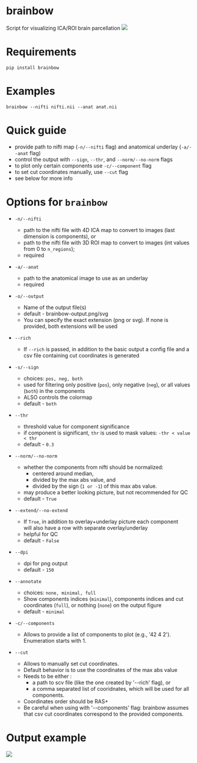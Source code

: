 # brainbow
Script for visualizing ICA/ROI brain parcellation
<img src="https://raw.githubusercontent.com/neuroneural/brainbow/main/.github/images/1.png"/>

# Requirements
```
pip install brainbow
```

# Examples
```
brainbow --nifti nifti.nii --anat anat.nii 
```

# Quick guide
- provide path to nifti map (`-n/--nifti` flag) and anatomical underlay (`-a/--anat` flag)
- control the output with `--sign`, `--thr`, and `--norm/--no-norm` flags
- to plot only certain components use `-c/--component` flag
- to set cut coordinates manually, use `--cut` flag
- see below for more info

# Options for `brainbow`

- `-n/--nifti`
    - path to the nifti file with 4D ICA map to convert to images (last dimension is components), or
    - path to the nifti file with 3D ROI map to convert to images (int values from 0 to `n_regions`);
    - required
- `-a/--anat`
    - path to the anatomical image to use as an underlay
    - required

- `-o/--output`
    - Name of the output file(s) 
    - default - brainbow-output.png/svg
    - You can specify the exact extension (png or svg). If none is provided, both extensions will be used
- `--rich`
    - If `--rich` is passed, in addition to the basic output a config file and a csv file containing cut coordinates is generated
- `-s/--sign`
    - choices: `pos, neg, both`
    - used for filtering only positive (`pos`), only negative (`neg`), or all values (`both`) in the components
    - ALSO controls the colormap
    - default - `both`
- `--thr`
    - threshold value for component significance
    - if component is significant, `thr` is used to mask values: `-thr < value < thr`
    - default - `0.3`
- `--norm/--no-norm`
    - whether the components from nifti should be normalized:
        - centered around median,
        - divided by the max abs value, and 
        - divided by the sign (`1 or -1`) of this max abs value.
    - may produce a better looking picture, but not recommended for QC
    - default - `True`
- `--extend/--no-extend`
    - If `True`, in addition to overlay+underlay picture each component \
            will also have a row with separate overlay/underlay
    - helpful for QC
    - default - `False`
- `--dpi`
    - dpi for png output
    - default - `150`
- `--annotate`
    - choices: `none, minimal, full`
    - Show components indices (`minimal`), components indices and cut coordinates (`full`), or nothing (`none`) on the output figure
    - default - `minimal`
- `-c/--components`
    - Allows to provide a list of components to plot (e.g., '42 4 2'). Enumeration starts with 1.
- `--cut`
    - Allows to manually set cut coordinates.
    - Default behavior is to use the coordinates of the max abs value
    - Needs to be either :
        - a path to scv file (like the one created by '--rich' flag), or
        - a comma separated list of cooridnates, which will be used for all components.
    - Coordinates order should be RAS+
    - Be careful when using with '--components' flag: brainbow assumes that csv cut coordinates correspond to the provided components.

# Output example

<img src="https://raw.githubusercontent.com/neuroneural/brainbow/main/.github/images/brainbow-output.png"/>